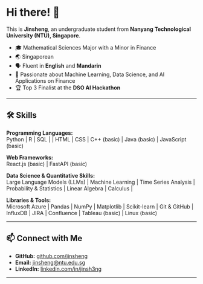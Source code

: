 # Hi there! 👋

This is **Jinsheng**, an undergraduate student from **Nanyang Technological University (NTU), Singapore**.

- 🎓 Mathematical Sciences Major with a Minor in Finance  
- 🌏 Singaporean 
- 🗣️ Fluent in **English** and **Mandarin**  
- 🤖 Passionate about Machine Learning, Data Science, and AI Applications on Finance
- 🏆 Top 3 Finalist at the **DSO AI Hackathon** 

---

## 🛠️ Skills

**Programming Languages:**  
Python | R | SQL | | HTML | CSS | C++ (basic) | Java (basic) | JavaScript (basic)

**Web Frameworks:**  
React.js (basic) | FastAPI (basic)  

**Data Science & Quantitative Skills:**  
Large Language Models (LLMs) | Machine Learning | Time Series Analysis | Probability & Statistics | Linear Algebra | Calculus | 

**Libraries & Tools:**  
Microsoft Azure | Pandas | NumPy | Matplotlib | Scikit-learn | Git & GitHub | InfluxDB | JIRA | Confluence | Tableau (basic) | Linux (basic)    


---

## 📫 Connect with Me

- **GitHub:** [github.com/jinsheng](https://github.com/)  
- **Email:** [jinsheng@ntu.edu.sg](mailto:jinsheng@ntu.edu.sg)  
- **LinkedIn:** [linkedin.com/in/jinsh3ng](https://www.linkedin.com/in/jinsh3ng/)

---
